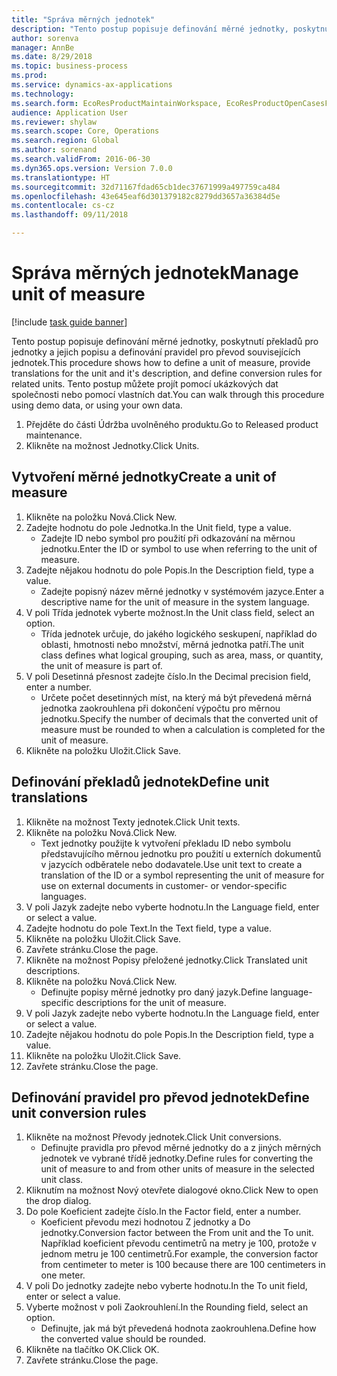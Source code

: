 ```yaml
--- 
title: "Správa měrných jednotek"
description: "Tento postup popisuje definování měrné jednotky, poskytnutí překladů pro jednotky a jejich popisu a definování pravidel pro převod souvisejících jednotek."
author: sorenva
manager: AnnBe
ms.date: 8/29/2018
ms.topic: business-process
ms.prod: 
ms.service: dynamics-ax-applications
ms.technology: 
ms.search.form: EcoResProductMaintainWorkspace, EcoResProductOpenCasesFormPart, UnitOfMeasure, UnitOfMeasureReportingTranslation, UnitOfMeasureTranslation, UnitOfMeasureConversion, UnitOfMeasureConversionEditOrCreate, UnitOfMeasureLookup
audience: Application User
ms.reviewer: shylaw
ms.search.scope: Core, Operations
ms.search.region: Global
ms.author: sorenand
ms.search.validFrom: 2016-06-30
ms.dyn365.ops.version: Version 7.0.0
ms.translationtype: HT
ms.sourcegitcommit: 32d71167fdad65cb1dec37671999a497759ca484
ms.openlocfilehash: 43e645eaf6d301379182c8279dd3657a36384d5e
ms.contentlocale: cs-cz
ms.lasthandoff: 09/11/2018

---
```

# <a name="manage-unit-of-measure"></a><span data-ttu-id="1b384-103">Správa měrných jednotek</span><span class="sxs-lookup"><span data-stu-id="1b384-103">Manage unit of measure</span></span>

[!include [task guide banner](../../includes/task-guide-banner.md)]

<span data-ttu-id="1b384-104">Tento postup popisuje definování měrné jednotky, poskytnutí překladů pro jednotky a jejich popisu a definování pravidel pro převod souvisejících jednotek.</span><span class="sxs-lookup"><span data-stu-id="1b384-104">This procedure shows how to define a unit of measure, provide translations for the unit and it's description, and define conversion rules for related units.</span></span> <span data-ttu-id="1b384-105">Tento postup můžete projít pomocí ukázkových dat společnosti nebo pomocí vlastních dat.</span><span class="sxs-lookup"><span data-stu-id="1b384-105">You can walk through this procedure using demo data, or using your own data.</span></span>

1. <span data-ttu-id="1b384-106">Přejděte do části Údržba uvolněného produktu.</span><span class="sxs-lookup"><span data-stu-id="1b384-106">Go to Released product maintenance.</span></span>
2. <span data-ttu-id="1b384-107">Klikněte na možnost Jednotky.</span><span class="sxs-lookup"><span data-stu-id="1b384-107">Click Units.</span></span>

## <a name="create-a-unit-of-measure"></a><span data-ttu-id="1b384-108">Vytvoření měrné jednotky</span><span class="sxs-lookup"><span data-stu-id="1b384-108">Create a unit of measure</span></span>
1. <span data-ttu-id="1b384-109">Klikněte na položku Nová.</span><span class="sxs-lookup"><span data-stu-id="1b384-109">Click New.</span></span>
2. <span data-ttu-id="1b384-110">Zadejte hodnotu do pole Jednotka.</span><span class="sxs-lookup"><span data-stu-id="1b384-110">In the Unit field, type a value.</span></span>
    * <span data-ttu-id="1b384-111">Zadejte ID nebo symbol pro použití při odkazování na měrnou jednotku.</span><span class="sxs-lookup"><span data-stu-id="1b384-111">Enter the ID or symbol to use when referring to the unit of measure.</span></span>  
3. <span data-ttu-id="1b384-112">Zadejte nějakou hodnotu do pole Popis.</span><span class="sxs-lookup"><span data-stu-id="1b384-112">In the Description field, type a value.</span></span>
    * <span data-ttu-id="1b384-113">Zadejte popisný název měrné jednotky v systémovém jazyce.</span><span class="sxs-lookup"><span data-stu-id="1b384-113">Enter a descriptive name for the unit of measure in the system language.</span></span>  
4. <span data-ttu-id="1b384-114">V poli Třída jednotek vyberte možnost.</span><span class="sxs-lookup"><span data-stu-id="1b384-114">In the Unit class field, select an option.</span></span>
    * <span data-ttu-id="1b384-115">Třída jednotek určuje, do jakého logického seskupení, například do oblasti, hmotnosti nebo množství, měrná jednotka patří.</span><span class="sxs-lookup"><span data-stu-id="1b384-115">The unit class defines what logical grouping, such as area, mass, or quantity, the unit of measure is part of.</span></span>  
5. <span data-ttu-id="1b384-116">V poli Desetinná přesnost zadejte číslo.</span><span class="sxs-lookup"><span data-stu-id="1b384-116">In the Decimal precision field, enter a number.</span></span>
    * <span data-ttu-id="1b384-117">Určete počet desetinných míst, na který má být převedená měrná jednotka zaokrouhlena při dokončení výpočtu pro měrnou jednotku.</span><span class="sxs-lookup"><span data-stu-id="1b384-117">Specify the number of decimals that the converted unit of measure must be rounded to when a calculation is completed for the unit of measure.</span></span>  
6. <span data-ttu-id="1b384-118">Klikněte na položku Uložit.</span><span class="sxs-lookup"><span data-stu-id="1b384-118">Click Save.</span></span>

## <a name="define-unit-translations"></a><span data-ttu-id="1b384-119">Definování překladů jednotek</span><span class="sxs-lookup"><span data-stu-id="1b384-119">Define unit translations</span></span>
1. <span data-ttu-id="1b384-120">Klikněte na možnost Texty jednotek.</span><span class="sxs-lookup"><span data-stu-id="1b384-120">Click Unit texts.</span></span>
2. <span data-ttu-id="1b384-121">Klikněte na položku Nová.</span><span class="sxs-lookup"><span data-stu-id="1b384-121">Click New.</span></span>
    * <span data-ttu-id="1b384-122">Text jednotky použijte k vytvoření překladu ID nebo symbolu představujícího měrnou jednotku pro použití u externích dokumentů v jazycích odběratele nebo dodavatele.</span><span class="sxs-lookup"><span data-stu-id="1b384-122">Use unit text to create a translation of the ID or a symbol representing the unit of measure for use on external documents in customer- or vendor-specific languages.</span></span>  
3. <span data-ttu-id="1b384-123">V poli Jazyk zadejte nebo vyberte hodnotu.</span><span class="sxs-lookup"><span data-stu-id="1b384-123">In the Language field, enter or select a value.</span></span>
4. <span data-ttu-id="1b384-124">Zadejte hodnotu do pole Text.</span><span class="sxs-lookup"><span data-stu-id="1b384-124">In the Text field, type a value.</span></span>
5. <span data-ttu-id="1b384-125">Klikněte na položku Uložit.</span><span class="sxs-lookup"><span data-stu-id="1b384-125">Click Save.</span></span>
6. <span data-ttu-id="1b384-126">Zavřete stránku.</span><span class="sxs-lookup"><span data-stu-id="1b384-126">Close the page.</span></span>
7. <span data-ttu-id="1b384-127">Klikněte na možnost Popisy přeložené jednotky.</span><span class="sxs-lookup"><span data-stu-id="1b384-127">Click Translated unit descriptions.</span></span>
8. <span data-ttu-id="1b384-128">Klikněte na položku Nová.</span><span class="sxs-lookup"><span data-stu-id="1b384-128">Click New.</span></span>
    * <span data-ttu-id="1b384-129">Definujte popisy měrné jednotky pro daný jazyk.</span><span class="sxs-lookup"><span data-stu-id="1b384-129">Define language-specific descriptions for the unit of measure.</span></span>  
9. <span data-ttu-id="1b384-130">V poli Jazyk zadejte nebo vyberte hodnotu.</span><span class="sxs-lookup"><span data-stu-id="1b384-130">In the Language field, enter or select a value.</span></span>
10. <span data-ttu-id="1b384-131">Zadejte nějakou hodnotu do pole Popis.</span><span class="sxs-lookup"><span data-stu-id="1b384-131">In the Description field, type a value.</span></span>
11. <span data-ttu-id="1b384-132">Klikněte na položku Uložit.</span><span class="sxs-lookup"><span data-stu-id="1b384-132">Click Save.</span></span>
12. <span data-ttu-id="1b384-133">Zavřete stránku.</span><span class="sxs-lookup"><span data-stu-id="1b384-133">Close the page.</span></span>

## <a name="define-unit-conversion-rules"></a><span data-ttu-id="1b384-134">Definování pravidel pro převod jednotek</span><span class="sxs-lookup"><span data-stu-id="1b384-134">Define unit conversion rules</span></span>
1. <span data-ttu-id="1b384-135">Klikněte na možnost Převody jednotek.</span><span class="sxs-lookup"><span data-stu-id="1b384-135">Click Unit conversions.</span></span>
    * <span data-ttu-id="1b384-136">Definujte pravidla pro převod měrné jednotky do a z jiných měrných jednotek ve vybrané třídě jednotky.</span><span class="sxs-lookup"><span data-stu-id="1b384-136">Define rules for converting the unit of measure to and from other units of measure in the selected unit class.</span></span>  
2. <span data-ttu-id="1b384-137">Kliknutím na možnost Nový otevřete dialogové okno.</span><span class="sxs-lookup"><span data-stu-id="1b384-137">Click New to open the drop dialog.</span></span>
3. <span data-ttu-id="1b384-138">Do pole Koeficient zadejte číslo.</span><span class="sxs-lookup"><span data-stu-id="1b384-138">In the Factor field, enter a number.</span></span>
    * <span data-ttu-id="1b384-139">Koeficient převodu mezi hodnotou Z jednotky a Do jednotky.</span><span class="sxs-lookup"><span data-stu-id="1b384-139">Conversion factor between the From unit and the To unit.</span></span> <span data-ttu-id="1b384-140">Například koeficient převodu centimetrů na metry je 100, protože v jednom metru je 100 centimetrů.</span><span class="sxs-lookup"><span data-stu-id="1b384-140">For example, the conversion factor from centimeter to meter is 100 because there are 100 centimeters in one meter.</span></span>  
4. <span data-ttu-id="1b384-141">V poli Do jednotky zadejte nebo vyberte hodnotu.</span><span class="sxs-lookup"><span data-stu-id="1b384-141">In the To unit field, enter or select a value.</span></span>
5. <span data-ttu-id="1b384-142">Vyberte možnost v poli Zaokrouhlení.</span><span class="sxs-lookup"><span data-stu-id="1b384-142">In the Rounding field, select an option.</span></span>
    * <span data-ttu-id="1b384-143">Definujte, jak má být převedená hodnota zaokrouhlena.</span><span class="sxs-lookup"><span data-stu-id="1b384-143">Define how the converted value should be rounded.</span></span>  
6. <span data-ttu-id="1b384-144">Klikněte na tlačítko OK.</span><span class="sxs-lookup"><span data-stu-id="1b384-144">Click OK.</span></span>
7. <span data-ttu-id="1b384-145">Zavřete stránku.</span><span class="sxs-lookup"><span data-stu-id="1b384-145">Close the page.</span></span>


